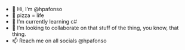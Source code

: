 - 👋 Hi, I’m @hpafonso
- 👀 pizza = life
- 🌱 I’m currently learning c#
- 💞️ I’m looking to collaborate on that stuff of the thing, you know, that thing.
- 📫 Reach me on all socials @hpafonso

<!---
hpafonso/hpafonso is a ✨ special ✨ repository because its `README.md` (this file) appears on your GitHub profile.
You can click the Preview link to take a look at your changes.
--->
